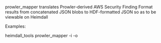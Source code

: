   prowler_mapper translates Prowler-derived AWS Security Finding Format results from concatenated JSON blobs to HDF-formatted JSON so as to be viewable on Heimdall

Examples:

  heimdall_tools prowler_mapper -i <prowler-asff-json> -o <hdf-scan-results-json>
